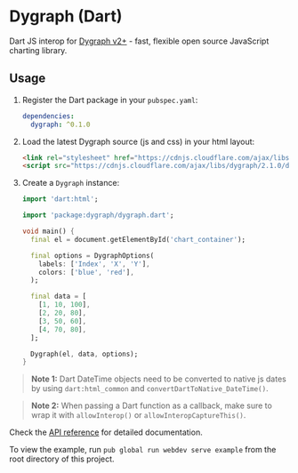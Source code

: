 Dygraph (Dart)
================================================================================

Dart JS interop for [Dygraph v2+](http://dygraphs.com/) - fast, flexible open source JavaScript charting library.


## Usage

1. Register the Dart package in your `pubspec.yaml`:

    ```yaml
    dependencies:
      dygraph: ^0.1.0
    ```

2. Load the latest Dygraph source (js and css) in your html layout:

    ```html
    <link rel="stylesheet" href="https://cdnjs.cloudflare.com/ajax/libs/dygraph/2.1.0/dygraph.min.css">
    <script src="https://cdnjs.cloudflare.com/ajax/libs/dygraph/2.1.0/dygraph.min.js"></script>
    ```

3. Create a `Dygraph` instance:

    ```dart
    import 'dart:html';

    import 'package:dygraph/dygraph.dart';

    void main() {
      final el = document.getElementById('chart_container');

      final options = DygraphOptions(
        labels: ['Index', 'X', 'Y'],
        colors: ['blue', 'red'],
      );

      final data = [
        [1, 10, 100],
        [2, 20, 80],
        [3, 50, 60],
        [4, 70, 80],
      ];

      Dygraph(el, data, options);
    }
    ```

> **Note 1:** Dart DateTime objects need to be converted to native js dates by using `dart:html_common` and `convertDartToNative_DateTime()`.

> **Note 2:** When passing a Dart function as a callback, make sure to wrap it with `allowInterop()` or `allowInteropCaptureThis()`.

Check the [API reference](https://pub.dev/documentation/dygraph/latest/) for detailed documentation.

To view the example, run `pub global run webdev serve example` from the root directory of this project.
